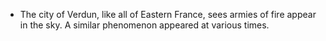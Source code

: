 ﻿- The city of Verdun, like all of Eastern France, sees armies of fire appear in the sky. A similar phenomenon appeared at various times.
